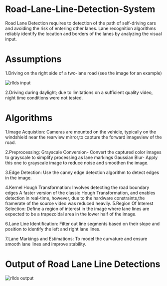# Road-Lane-Line-Detection-System

Road Lane Detection requires to detection of the path of self-driving cars and avoiding the risk of entering other lanes. Lane recognition algorithms reliably identify the location and borders of the lanes by analyzing the visual input. 

# Assumptions

1.Driving on the right side of a two-lane road (see the image for an example)

![rllds input](https://github.com/gangashankar04/Road-Lane-Line-Detection-System/assets/170317051/9ef7ef7b-bb6a-493e-ab71-4dbf11235ef2)


2.Driving during daylight; due to limitations on a sufficient quality video, night time conditions were not tested.

# Algorithms

 1.Image Acquistion: 
                     Cameras are mounted on the vehicle, typically on the windshield near the rearview mirror,to capture the forward
                     imageview of the road.
                     
 2.Preprocessing: 
                 Grayscale Conversion- Convert the captured color images to grayscale to simplify processing as lane markings
                  Gaussian Blur- Apply this one to grayscale image to reduce noise and smoothen the image.
                    
 3.Edge Detection:
                  Use the canny edge detection algorithm to detect edges in the image.

 4.Kernel Hough Transformation: 
                               Involves detecting the road boundary edges
                               A faster version of the classic Hough Transformation, and enables detection in real-time, however, due to the hardware 
                               constraints,the framerate of the source video was reduced heavily.
 5.Region Of Interest Selection: 
                               Define a region of interest in the image where lane lines are expected to be a trapezoidal area 
                               in the lower half of the image.

 6.Lane Line Identification: 
                            Filter out line segments based on their slope and position to identify the left and right lane lines.

 7.Lane Markings and Estimations:
                                 To model the curvature and ensure smooth lane lines and improve stability.
                     

# Output of Road Lane Line Detections

![rllds output](https://github.com/gangashankar04/Road-Lane-Line-Detection-System/assets/170317051/9a39077e-2014-4dad-921c-5dfd4790d51e)

